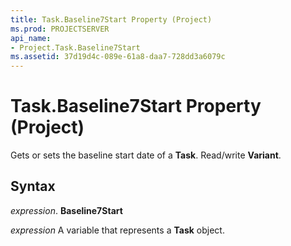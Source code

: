 ```yaml
---
title: Task.Baseline7Start Property (Project)
ms.prod: PROJECTSERVER
api_name:
- Project.Task.Baseline7Start
ms.assetid: 37d19d4c-089e-61a8-daa7-728dd3a6079c
---
```



# Task.Baseline7Start Property (Project)

Gets or sets the baseline start date of a  **Task**. Read/write **Variant**.


## Syntax

 _expression_. **Baseline7Start**

 _expression_ A variable that represents a **Task** object.


